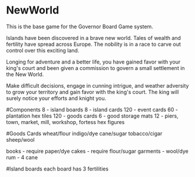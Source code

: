 # NewWorld
This is the base game for the Governor Board Game system.

Islands have been discovered in a brave new world. Tales of wealth and fertility have spread across Europe. The nobility is in a race to carve out control over this exciting land. 

Longing for adventure and a better life, you have gained favor with your king's court and been given a commission to govern a small settlement in the New World.

Make difficult decisions, engage in cunning intrigue, and weather adversity to grow your territory and gain favor with the king's court. The king will surely notice your efforts and knight you.

#Components
8 - island boards
8 - island cards
120 - event cards
60 - plantation hex tiles
120 - goods cards
6 - good storage mats
12 - piers, town, market, mill, workshop, fortess hex figures

#Goods Cards
wheat/flour
indigo/dye
cane/sugar
tobacco/cigar
sheep/wool

books - require paper/dye
cakes - require flour/sugar
garments - wool/dye
rum - 4 cane

#Island boards
each board has 3 fertilities